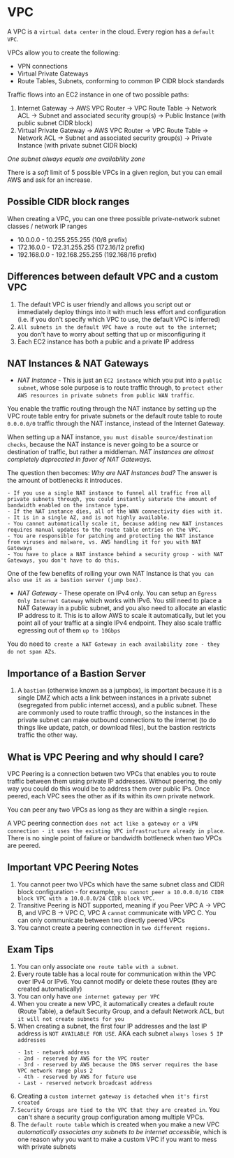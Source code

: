 # VPC

A VPC is a `virtual data center` in the cloud. Every region has a `default VPC`.

VPCs allow you to create the following:

- VPN connections
- Virtual Private Gateways
- Route Tables, Subnets, conforming to common IP CIDR block standards

Traffic flows into an EC2 instance in one of two possible paths:

1. Internet Gateway -> AWS VPC Router -> VPC Route Table -> Network ACL -> Subnet and associated security group(s) -> Public Instance (with public subnet CIDR block)
2. Virtual Private Gateway -> AWS VPC Router -> VPC Route Table -> Network ACL -> Subnet and associated security group(s) -> Private Instance (with private subnet CIDR block)

*One subnet always equals one availability zone*

There is a _soft_ limit of 5 possible VPCs in a given region, but you can email AWS and ask for an increase.

## Possible CIDR block ranges

When creating a VPC, you can one three possible private-network subnet classes / network IP ranges

- 10.0.0.0 - 10.255.255.255 (10/8 prefix)
- 172.16.0.0 - 172.31.255.255 (172.16/12 prefix)
- 192.168.0.0 - 192.168.255.255 (192.168/16 prefix)

## Differences between default VPC and a custom VPC

1. The default VPC is user friendly and allows you script out or immediately deploy things into it with much less effort and configuration (i.e. if you don't specify which VPC to use, the default VPC is inferred)
2. `All subnets in the default VPC have a route out to the internet`; you don't have to worry about setting that up or misconfiguring it
3. Each EC2 instance has both a public and a private IP address

## NAT Instances & NAT Gateways

- *NAT Instance* - This is just an `EC2 instance` which you put into a `public subnet`, whose sole purpose is to route traffic through, to `protect other AWS resources in private subnets from public WAN traffic`. 

You enable the traffic routing through the NAT instance by setting up the VPC route table entry for private subnets or the default route table to route `0.0.0.0/0` traffic through the NAT instance, instead of the Internet Gateway.

When setting up a NAT instance, `you must disable source/destination checks`, because the NAT instance is never going to be a source or destination of traffic, but rather a middleman. _NAT instances are almost completely deprecated in favor of NAT Gateways._

The question then becomes: _Why are NAT Instances bad?_ The answer is the amount of bottlenecks it introduces. 

```text
- If you use a single NAT instance to funnel all traffic from all private subnets through, you could instantly saturate the amount of bandwidth enabled on the instance type.
- If the NAT instance dies, all of the WAN connectivity dies with it.
- It is in a single AZ, and is not highly available.
- You cannot automatically scale it, because adding new NAT instances requires manual updates to the route table entries on the VPC.
- You are responsible for patching and protecting the NAT instance from viruses and malware, vs. AWS handling it for you with NAT Gateways
- You have to place a NAT instance behind a security group - with NAT Gateways, you don't have to do this.
```

One of the few benefits of rolling your own NAT Instance is that `you can also use it as a bastion server (jump box).`

- *NAT Gateway* - These operate on IPv4 only. You can setup an `Egress Only Internet Gateway` which works with IPv6. You still need to place a NAT Gateway in a public subnet, and you also need to allocate an elastic IP address to it. This is to allow AWS to scale it automatically, but let you point all of your traffic at a single IPv4 endpoint. They also scale traffic egressing out of them `up to 10Gbps`

You do need to` create a NAT Gateway in each availability zone - they do not span AZs`.

## Importance of a Bastion Server

1. A `bastion` (otherwise known as a jumpbox), is important because it is a single DMZ which acts a link between instances in a private subnet (segregated from public internet access), and a public subnet. These are commonly used to route traffic through, so the instances in the private subnet can make outbound connections to the internet (to do things like update, patch, or download files), but the bastion restricts traffic the other way.

## What is VPC Peering and why should I care?

VPC Peering is a connection betwen two VPCs that enables you to route traffic between them using private IP addresses. Without peering, the only way you could do this would be to address them over public IPs. Once peered, each VPC sees the other as if its within its own private network.

You can peer any two VPCs as long as they are within a single `region`.

A VPC peering connection `does not act like a gateway or a VPN connection - it uses the existing VPC infrastructure already in place`. There is no single point of failure or bandwidth bottleneck when two VPCs are peered.

## Important VPC Peering Notes

1. You cannot peer two VPCs which have the same subnet class and CIDR block configuration - for example, `you cannot peer a 10.0.0.0/16 CIDR block VPC with a 10.0.0.0/24 CIDR block VPC.`
2. Transitive Peering is NOT supported, meaning if you Peer VPC A -> VPC B, and VPC B -> VPC C, VPC A `cannot` communicate with VPC C. You can only communicate between two directly peered VPCs
3. You cannot create a peering connection in `two different regions.`

## Exam Tips

1. You can only associate `one route table with a subnet`.
2. Every route table has a local route for communication within the VPC over IPv4 or IPv6. You cannot modify or delete these routes (they are created automatically)
3. You can only have `one internet gateway per VPC`
4. When you create a new VPC, it automatically creates a default route (Route Table), a default Security Group, and a default Network ACL, but `it will not create subnets for you`
5. When creating a subnet, the first four IP addresses and the last IP address is `NOT AVAILABLE FOR USE`. AKA each subnet `always loses 5 IP addresses`
    ```text
    - 1st - network address
    - 2nd - reserved by AWS for the VPC router
    - 3rd - reserved by AWS because the DNS server requires the base VPC network range plus 2
    - 4th - reserved by AWS for future use
    - Last - reserved network broadcast address
    ```
6. Creating a `custom internet gateway is detached when it's first created`
7. `Security Groups are tied to the VPC that they are created in`. You can't share a security group configuration among multiple VPCs.
8. The `default route table` which is created when you make a new VPC *automatically associates any subnets to be internet accessible*, which is one reason why you want to make a custom VPC if you want to mess with private subnets